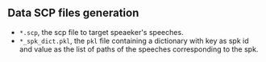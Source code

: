 ## Data SCP files generation 


- `*.scp`, the scp file to target speaeker's speeches. 
- `*_spk_dict.pkl`, the `pkl` file containing a dictionary with key as spk id and value as the list of paths of the speeches corresponding to the spk.
